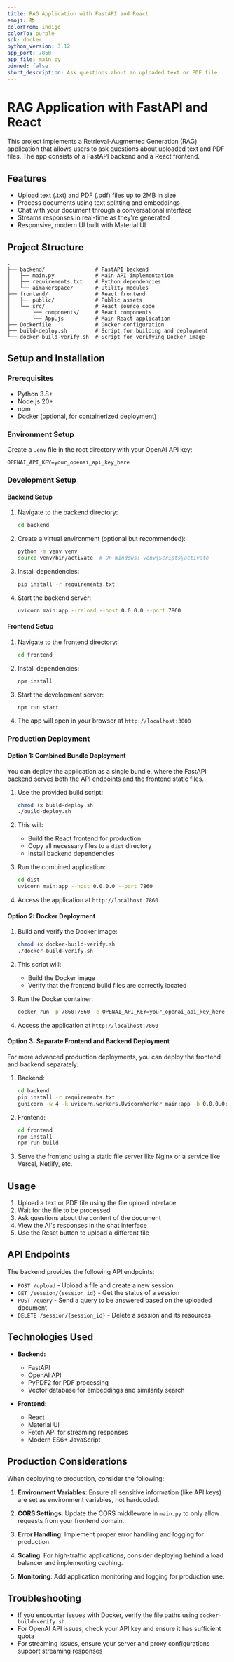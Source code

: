 ```yaml
---
title: RAG Application with FastAPI and React
emoji: 📚
colorFrom: indigo
colorTo: purple
sdk: docker
python_version: 3.12
app_port: 7860
app_file: main.py
pinned: false
short_description: Ask questions about an uploaded text or PDF file
---
```


# RAG Application with FastAPI and React

This project implements a Retrieval-Augmented Generation (RAG) application that allows users to ask questions about uploaded text and PDF files. The app consists of a FastAPI backend and a React frontend.

## Features

- Upload text (.txt) and PDF (.pdf) files up to 2MB in size
- Process documents using text splitting and embeddings
- Chat with your document through a conversational interface
- Streams responses in real-time as they're generated
- Responsive, modern UI built with Material UI

## Project Structure

```
.
├── backend/                # FastAPI backend
│   ├── main.py             # Main API implementation
│   ├── requirements.txt    # Python dependencies
│   └── aimakerspace/       # Utility modules
├── frontend/               # React frontend
│   ├── public/             # Public assets
│   └── src/                # React source code
│       ├── components/     # React components
│       └── App.js          # Main React application
├── Dockerfile              # Docker configuration
├── build-deploy.sh         # Script for building and deployment
└── docker-build-verify.sh  # Script for verifying Docker image
```

## Setup and Installation

### Prerequisites

- Python 3.8+
- Node.js 20+
- npm
- Docker (optional, for containerized deployment)

### Environment Setup

Create a `.env` file in the root directory with your OpenAI API key:

```
OPENAI_API_KEY=your_openai_api_key_here
```

### Development Setup

#### Backend Setup

1. Navigate to the backend directory:

   ```bash
   cd backend
   ```

2. Create a virtual environment (optional but recommended):

   ```bash
   python -m venv venv
   source venv/bin/activate  # On Windows: venv\Scripts\activate
   ```

3. Install dependencies:

   ```bash
   pip install -r requirements.txt
   ```

4. Start the backend server:
   ```bash
   uvicorn main:app --reload --host 0.0.0.0 --port 7860
   ```

#### Frontend Setup

1. Navigate to the frontend directory:

   ```bash
   cd frontend
   ```

2. Install dependencies:

   ```bash
   npm install
   ```

3. Start the development server:

   ```bash
   npm run start
   ```

4. The app will open in your browser at `http://localhost:3000`

### Production Deployment

#### Option 1: Combined Bundle Deployment

You can deploy the application as a single bundle, where the FastAPI backend serves both the API endpoints and the frontend static files.

1. Use the provided build script:

   ```bash
   chmod +x build-deploy.sh
   ./build-deploy.sh
   ```

2. This will:

   - Build the React frontend for production
   - Copy all necessary files to a `dist` directory
   - Install backend dependencies

3. Run the combined application:

   ```bash
   cd dist
   uvicorn main:app --host 0.0.0.0 --port 7860
   ```

4. Access the application at `http://localhost:7860`

#### Option 2: Docker Deployment

1. Build and verify the Docker image:

   ```bash
   chmod +x docker-build-verify.sh
   ./docker-build-verify.sh
   ```

2. This script will:

   - Build the Docker image
   - Verify that the frontend build files are correctly located

3. Run the Docker container:

   ```bash
   docker run -p 7860:7860 -e OPENAI_API_KEY=your_openai_api_key_here langchain-rag:latest
   ```

4. Access the application at `http://localhost:7860`

#### Option 3: Separate Frontend and Backend Deployment

For more advanced production deployments, you can deploy the frontend and backend separately:

1. Backend:

   ```bash
   cd backend
   pip install -r requirements.txt
   gunicorn -w 4 -k uvicorn.workers.UvicornWorker main:app -b 0.0.0.0:7860
   ```

2. Frontend:

   ```bash
   cd frontend
   npm install
   npm run build
   ```

3. Serve the frontend using a static file server like Nginx or a service like Vercel, Netlify, etc.

## Usage

1. Upload a text or PDF file using the file upload interface
2. Wait for the file to be processed
3. Ask questions about the content of the document
4. View the AI's responses in the chat interface
5. Use the Reset button to upload a different file

## API Endpoints

The backend provides the following API endpoints:

- `POST /upload` - Upload a file and create a new session
- `GET /session/{session_id}` - Get the status of a session
- `POST /query` - Send a query to be answered based on the uploaded document
- `DELETE /session/{session_id}` - Delete a session and its resources

## Technologies Used

- **Backend:**

  - FastAPI
  - OpenAI API
  - PyPDF2 for PDF processing
  - Vector database for embeddings and similarity search

- **Frontend:**
  - React
  - Material UI
  - Fetch API for streaming responses
  - Modern ES6+ JavaScript

## Production Considerations

When deploying to production, consider the following:

1. **Environment Variables**: Ensure all sensitive information (like API keys) are set as environment variables, not hardcoded.

2. **CORS Settings**: Update the CORS middleware in `main.py` to only allow requests from your frontend domain.

3. **Error Handling**: Implement proper error handling and logging for production.

4. **Scaling**: For high-traffic applications, consider deploying behind a load balancer and implementing caching.

5. **Monitoring**: Add application monitoring and logging for production use.

## Troubleshooting

- If you encounter issues with Docker, verify the file paths using `docker-build-verify.sh`
- For OpenAI API issues, check your API key and ensure it has sufficient quota
- For streaming issues, ensure your server and proxy configurations support streaming responses

